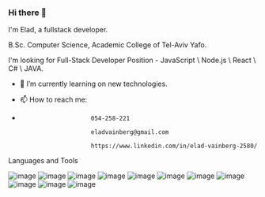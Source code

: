 ### Hi there 👋

I'm Elad, a fullstack developer.

B.Sc. Computer Science, Academic College of Tel-Aviv Yafo.

I'm looking for Full-Stack Developer Position - JavaScript \ Node.js \ React \ C# \ JAVA.

- 🌱 I’m currently learning on new technologies.
-  📫 How to reach me: 


-  
                          054-258-221 
                          
                          eladvainberg@gmail.com
                         
                          https://www.linkedin.com/in/elad-vainberg-2580/

Languages and Tools 


![image](https://github.com/Eladvain/Eladvain/assets/85618143/f66f62e7-0137-4121-92c9-46d467acbadc)
![image](https://github.com/Eladvain/Eladvain/assets/85618143/16cadb7f-5519-4256-9f60-42c36a35837f)
![image](https://github.com/Eladvain/Eladvain/assets/85618143/d2f1c4b3-63e4-40f7-9e63-a301269c134c)
![image](https://github.com/Eladvain/Eladvain/assets/85618143/c1962afe-75a2-4d7f-a038-d40ddd0df77f)
![image](https://github.com/Eladvain/Eladvain/assets/85618143/e79f9cf2-5901-42fc-9dcf-b722b3155c68)
![image](https://github.com/Eladvain/Eladvain/assets/85618143/adeaaeb1-c830-44c2-a123-76838b4c9581)
![image](https://github.com/Eladvain/Eladvain/assets/85618143/48f9a58f-f6ea-4c80-9477-f699637e08f5)
![image](https://github.com/Eladvain/Eladvain/assets/85618143/e0d1abc8-e982-4d25-8d6c-911964da2f32)
![image](https://github.com/Eladvain/Eladvain/assets/85618143/575128cd-3a3e-4bb0-885d-4e79d2717ffc)
![image](https://github.com/Eladvain/Eladvain/assets/85618143/4e10257a-5d90-4871-886e-a9313a611ceb)
![image](https://github.com/Eladvain/Eladvain/assets/85618143/3c360756-16b8-425c-94e0-d423e7956dd0)








  

<!--
**Eladvain/Eladvain** is a ✨ _special_ ✨ repository because its `README.md` (this file) appears on your GitHub profile.

Here are some ideas to get you started:

- 🔭 I’m currently working on ...
- 🌱 I’m currently learning ...
- 👯 I’m looking to collaborate on ...
- 🤔 I’m looking for help with ...
- 💬 Ask me about ...
- 📫 How to reach me: ...
- 😄 Pronouns: ...
- ⚡ Fun fact: ...
-->
